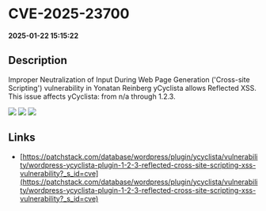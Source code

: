 # CVE-2025-23700

**2025-01-22 15:15:22**

## Description
Improper Neutralization of Input During Web Page Generation ('Cross-site Scripting') vulnerability in Yonatan Reinberg yCyclista allows Reflected XSS. This issue affects yCyclista: from n/a through 1.2.3.

![](https://img.shields.io/static/v1?label=Score&message=7.1&color=red)
![](https://img.shields.io/static/v1?label=Severity&message=HIGH&color=red)
![](https://img.shields.io/static/v1?label=CWE&message=XSS&color=green)

## Links
- [https://patchstack.com/database/wordpress/plugin/ycyclista/vulnerability/wordpress-ycyclista-plugin-1-2-3-reflected-cross-site-scripting-xss-vulnerability?_s_id=cve](https://patchstack.com/database/wordpress/plugin/ycyclista/vulnerability/wordpress-ycyclista-plugin-1-2-3-reflected-cross-site-scripting-xss-vulnerability?_s_id=cve)
